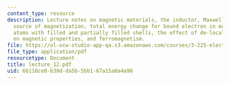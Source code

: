 ```yaml
---
content_type: resource
description: Lecture notes on magnetic materials, the inductor, Maxwell, the microscopic
  source of magnetization, total energy change for bound electron in magnetic field,
  atoms with filled and partially filled shells, the effect of de-localized electrons
  on magnetic properties, and ferromagnetism.
file: https://ol-ocw-studio-app-qa.s3.amazonaws.com/courses/3-225-electronic-and-mechanical-properties-of-materials-fall-2007/66110ce0b39dda5b5bb167a15a0a4a90_lecture_12.pdf
file_type: application/pdf
resourcetype: Document
title: lecture_12.pdf
uid: 66110ce0-b39d-da5b-5bb1-67a15a0a4a90
---
```

